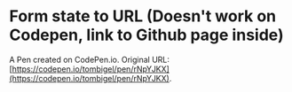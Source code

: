 # Form state to URL (Doesn't work on Codepen, link to Github page inside)

A Pen created on CodePen.io. Original URL: [https://codepen.io/tombigel/pen/rNpYJKX](https://codepen.io/tombigel/pen/rNpYJKX).


